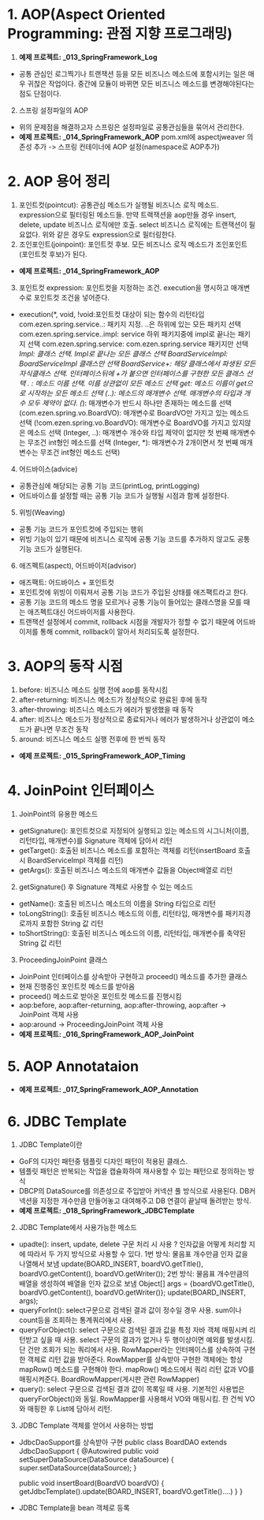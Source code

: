 # 1. AOP(Aspect Oriented Programming: 관점 지향 프로그래밍)
1. <b>예제 프로젝트: _013_SpringFramework_Log</b>
- 공통 관심인 로그찍기나 트랜잭션 등을 모든 비즈니스 메소드에 포함시키는 일은 매우 귀찮은 작업이다.
  중간에 모듈이 바뀌면 모든 비즈니스 메소드를 변경해야된다는 점도 단점이다.
2. 스프링 설정파일의 AOP
- 위의 문제점을 해결하고자 스프링은 설정파일로 공통관심들을 묶어서 관리한다.
- <b>예제 프로젝트: _014_SpringFramework_AOP</b>
  pom.xml에 aspectjweaver 의존성 추가 -> 스프링 컨테이너에 AOP 설정(namespace로 AOP추가)

# 2. AOP 용어 정리
1. 포인트컷(pointcut): 공통관심 메소드가 실행될 비즈니스 로직 메소드. expression으로 필터링된 메소드들.
                       만약 트랙잭션을 aop만들 경우 insert, delete, update 비즈니스 로직에만 호출.
                       select 비즈니스 로직에는 트랜잭션이 필요없다. 위와 같은 경우도 expression으로 필터링한다.
2. 조인포인트(joinpoint): 포인트컷 후보. 모든 비즈니스 로직 메소드가 조인포인트(포인트컷 후보)가 된다.
- <b>예제 프로젝트: _014_SpringFramework_AOP</b>
3. 포인트컷 expression: 포인트컷을 지정하는 조건. execution을 명시하고 매개변수로 포인트컷 조건을 넣어준다.
- execution(*, void, !void:포인트컷 대상이 되는 함수의 리턴타입 
            com.ezen.spring.service..: 패키지 지정. ..은 하위에 있는 모든 패키지 선택
            com.ezen.spring.service..impl: service 하위 패키지중에 impl로 끝나는 패키지 선택
            com.ezen.spring.service: com.ezen.spring.service 패키지만 선택
            *Impl: 클래스 선택. Impl로 끝나는 모든 클래스 선택
            BoardServiceImpl: BoardServiceImpl 클래스만 선택
            BoardService+: 해당 클래스에서 파생된 모든 자식클래스 선택.
                           인터페이스뒤에 +가 붙으면 인터페이스를 구현한 모든 클래스 선택
            .
            *: 메소드 이름 선택. 이름 상관없이 모든 메소드 선택
            get*: 메소드 이름이 get으로 시작하는 모든 메소드 선택
            (..): 메소드의 매개변수 선택. 매개변수의 타입과 개수 모두 제약이 없다.
            (*): 매개변수가 반드시 하나만 존재하는 메소드를 선택
            (com.ezen.spring.vo.BoardVO): 매개변수로 BoardVO만 가지고 있는 메소드 선택
            (!com.ezen.spring.vo.BoardVO): 매개변수로 BoardVO를 가지고 있지않은 메소드 선택
            (Integer, ..): 매개변수 개수와 타입 제약이 없지만 첫 번째 매개변수는 무조건 int형인 메소드를 선택
            (Integer, *): 매개변수가 2개이면서 첫 번째 매개변수는 무조건 int형인 메소드 선택)
4. 어드바이스(advice)
- 공통관심에 해당되는 공통 기능 코드(printLog, printLogging)
- 어드바이스를 설정할 때는 공통 기능 코드가 실행될 시점과 함께 설정한다.
5. 위빙(Weaving)
- 공통 기능 코드가 포인트컷에 주입되는 행위
- 위빙 기능이 있기 때문에 비즈니스 로직에 공통 기능 코드를 추가하지 않고도 공통 기능 코드가 실행된다.
6. 애즈펙트(aspect), 어드바이저(advisor)
- 애즈팩트: 어드바이스 + 포인트컷
- 포인트컷에 위빙이 이뤄져서 공통 기능 코드가 주입된 상태를 애즈팩트라고 한다.
- 공통 기능 코드의 메소드 명을 모르거나 공통 기능이 들어있는 클래스명을 모를 때는 애즈펙트대신 어드바이저를 사용한다.
- 트랜잭션 설정에서 commit, rollback 시점을 개발자가 정할 수 없기 때문에 어드바이저를 통해 commit, rollback이 알아서 
  처리되도록 설정한다.

# 3. AOP의 동작 시점
1. before: 비즈니스 메소드 실행 전에 aop를 동작시킴
2. after-returning: 비즈니스 메소드가 정상적으로 완료된 후에 동작
3. after-throwing: 비즈니스 메소드가 에러가 발생했을 때 동작
4. after: 비즈니스 메소드가 정상적으로 종료되거나 에러가 발생하거나 상관없이 메소드가 끝나면 무조건 동작
5. around: 비즈니스 메소드 실행 전후에 한 번씩 동작
- <b>예제 프로젝트: _015_SpringFramework_AOP_Timing</b>

# 4. JoinPoint 인터페이스
1. JoinPoint의 유용한 메소드 
- getSignature(): 포인트컷으로 지정되어 실행되고 있는 메소드의 시그니처(이름, 리턴타입, 매개변수)를 
                  Signature 객체에 담아서 리턴
- getTarget(): 호출된 비즈니스 메소드를 포함하는 객체를 리턴(insertBoard 호출 시 BoardServiceImpl 객체를 리턴)
- getArgs(): 호출된 비즈니스 메소드의 매개변수 값들을 Object배열로 리턴
2. getSignature() 후 Signature 객체로 사용할 수 있는 메소드
- getName(): 호출된 비즈니스 메소드의 이름을 String 타입으로 리턴
- toLongString(): 호출된 비즈니스 메소드의 이름, 리턴타입, 매개변수를 패키지경로까지 포함한 String 값 리턴
- toShortString(): 호출된 비즈니스 메소드의 이름, 리턴타입, 매개변수를 축약된 String 값 리턴
3. ProceedingJoinPoint 클래스
- JoinPoint 인터페이스를 상속받아 구현하고 proceed() 메소드를 추가한 클래스
- 현재 진행중인 포인트컷 메소드를 받아옴
- proceed() 메소드로 받아온 포인트컷 메소드를 진행시킴
- aop:before, aop:after-returning, aop:after-throwing, aop:after -> JoinPoint 객체 사용
- aop:around -> ProceedingJoinPoint 객체 사용
- <b>예제 프로젝트: _016_SpringFramework_AOP_JoinPoint</b>

# 5. AOP Annotataion
- <b>예제 프로젝트: _017_SpringFramework_AOP_Annotation</b>

# 6. JDBC Template
1. JDBC Template이란
- GoF의 디자인 패턴중 템플릿 디자인 패턴이 적용된 클래스.
- 템플릿 패턴은 반복되는 작업을 캡슐화하여 재사용할 수 있는 패턴으로 정의하는 방식
- DBCP의 DataSource를 의존성으로 주입받아 커넥션 풀 방식으로 사용된다. DB커넥션을 지정한 개수만큼 만들어놓고
  대여해주고 DB 연결이 끝날때 돌려받는 방식.
- <b>예제 프로젝트: _018_SpringFramework_JDBCTemplate</b>
2. JDBC Template에서 사용가능한 메소드
- upadte(): insert, update, delete 구문 처리 시 사용
            ? 인자값을 어떻게 처리할 지에 따라서 두 가지 방식으로 사용할 수 있다.
            1번 방식: 물음표 개수만큼 인자 값을 나열해서 보냄
            update(BOARD_INSERT, boardVO.getTitle(), boardVO.getContent(), boardVO.getWriter());
            2번 방식: 물음표 개수만큼의 배열을 생성하여 배열을 인자 값으로 보냄
            Object[] args = {boardVO.getTitle(), boardVO.getContent(), boardVO.getWriter()};
            update(BOARD_INSERT, args);
- queryForInt(): select구문으로 검색된 결과 값이 정수일 경우 사용. sum이나 count등을 조회하는 통계쿼리에서 사용.
- queryForObject(): select 구문으로 검색된 결과 값을 특정 자바 객체 매핑시켜 리턴받고 싶을 때 사용.
                    select 구문의 결과가 없거나 두 행이상이면 예외를 발생시킴.
                    단 건만 조회가 되는 쿼리에서 사용.
                    RowMapper라는 인터페이스를 상속하여 구현한 객체로 리턴 값을 받아준다.
                    RowMapper를 상속받아 구현한 객체에는 항상 mapRow() 메소드를 구현해야 한다.
                    mapRow() 메소드에서 쿼리 리턴 값과 VO를 매핑시켜준다.
                    BoardRowMapper(게시판 관련 RowMapper)
- query(): select 구문으로 검색된 결과 값이 목록일 때 사용.
           기본적인 사용법은 queryForObject()와 동일.
           RowMapper를 사용해서 VO와 매핑시킴. 한 건씩 VO와 매핑한 후 List에 담아서 리턴.
3. JDBC Template 객체를 얻어서 사용하는 방법
- JdbcDaoSupport를 상속받아 구현
  public class BoardDAO extends JdbcDaoSupport {
    @Autowired
    public void setSuperDataSource(DataSource dataSource) {
      super.setDataSource(dataSource);
    }

    public void insertBoard(BoardVO boardVO) {
      getJdbcTemplate().update(BOARD_INSERT, boardVO.getTitle()....)
    }
  }
- JDBC Template을 bean 객체로 등록

